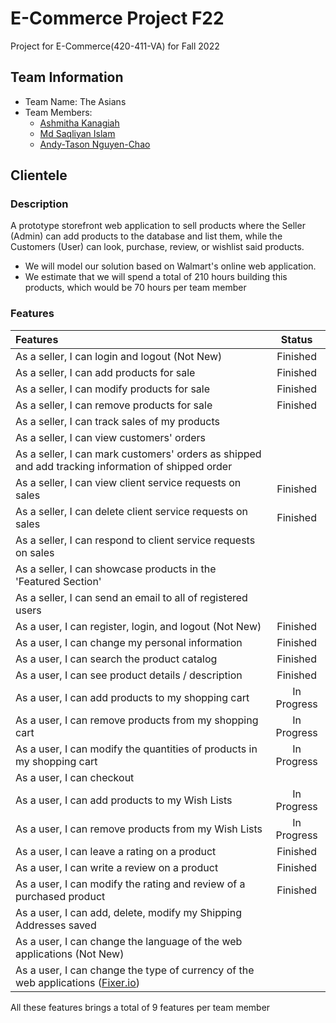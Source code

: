 # E-Commerce Project F22

Project for E-Commerce(420-411-VA) for Fall 2022

## Team Information

- Team Name: The Asians
- Team Members:
  - [Ashmitha Kanagiah](https://github.com/ashmyytaa)
  - [Md Saqliyan Islam](https://github.com/SaqSaq815)
  - [Andy-Tason Nguyen-Chao](https://github.com/DHay10)
  
## Clientele

### Description

A prototype storefront web application to sell products where the Seller (Admin) can add products to the database and list them, while the Customers (User) can look, purchase, review, or wishlist said products.

- We will model our solution based on Walmart's online web application.
- We estimate that we will spend a total of 210 hours building this products, which would be 70 hours per team member

### Features

| Features | Status |
| :--- |:---:|
| As a seller, I can login and logout (Not New) | Finished |
| As a seller, I can add products for sale | Finished |
| As a seller, I can modify products for sale | Finished |
| As a seller, I can remove products for sale | Finished |
| As a seller, I can track sales of my products |  |
| As a seller, I can view customers' orders |  |
| As a seller, I can mark customers' orders as shipped and add tracking information of shipped order |  |
| As a seller, I can view client service requests on sales | Finished |
| As a seller, I can delete client service requests on sales | Finished |
| As a seller, I can respond to client service requests on sales |  |
| As a seller, I can showcase products in the 'Featured Section' |  |
| As a seller, I can send an email to all of registered users |  |
| As a user, I can register, login, and logout (Not New) | Finished |
| As a user, I can change my personal information | Finished |
| As a user, I can search the product catalog | Finished |
| As a user, I can see product details / description | Finished |
| As a user, I can add products to my shopping cart | In Progress |
| As a user, I can remove products from my shopping cart | In Progress |
| As a user, I can modify the quantities of products in my shopping cart | In Progress |
| As a user, I can checkout |  |
| As a user, I can add products to my Wish Lists | In Progress |
| As a user, I can remove products from my Wish Lists | In Progress |
| As a user, I can leave a rating on a product | Finished |
| As a user, I can write a review on a product | Finished |
| As a user, I can modify the rating and review of a purchased product | Finished |
| As a user, I can add, delete, modify my Shipping Addresses saved |  |
| As a user, I can change the language of the web applications (Not New) |  |
| As a user, I can change the type of currency of the web applications ([Fixer.io](https://fixer.io/)) |  |

All these features brings a total of 9 features per team member
